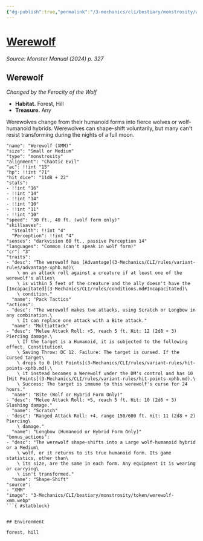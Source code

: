 ```yaml
---
{"dg-publish":true,"permalink":"/3-mechanics/cli/bestiary/monstrosity/werewolf-xmm/","tags":["ttrpg-cli/compendium/src/5e/xmm","ttrpg-cli/monster/cr/3","ttrpg-cli/monster/environment/forest","ttrpg-cli/monster/environment/hill","ttrpg-cli/monster/size/small-or-medium","ttrpg-cli/monster/type/monstrosity"],"noteIcon":""}
---
```


# [Werewolf](3-Mechanics\CLI\bestiary\monstrosity/werewolf-xmm.md)
*Source: Monster Manual (2024) p. 327*  

## Werewolf

*Changed by the Ferocity of the Wolf*

- **Habitat.** Forest, Hill  
- **Treasure.** Any  

Werewolves change from their humanoid forms into fierce wolves or wolf-humanoid hybrids. Werewolves can shape-shift voluntarily, but many can't resist transforming during the nights of a full moon.

```statblock
"name": "Werewolf (XMM)"
"size": "Small or Medium"
"type": "monstrosity"
"alignment": "Chaotic Evil"
"ac": !!int "15"
"hp": !!int "71"
"hit_dice": "11d8 + 22"
"stats":
- !!int "16"
- !!int "14"
- !!int "14"
- !!int "10"
- !!int "11"
- !!int "10"
"speed": "30 ft., 40 ft. (wolf form only)"
"skillsaves":
  "Stealth": !!int "4"
  "Perception": !!int "4"
"senses": "darkvision 60 ft., passive Perception 14"
"languages": "Common (can't speak in wolf form)"
"cr": "3"
"traits":
- "desc": "The werewolf has [Advantage](3-Mechanics/CLI/rules/variant-rules/advantage-xphb.md)\
    \ on an attack roll against a creature if at least one of the werewolf's allies\
    \ is within 5 feet of the creature and the ally doesn't have the [Incapacitated](3-Mechanics/CLI/rules/conditions.md#Incapacitated)\
    \ condition."
  "name": "Pack Tactics"
"actions":
- "desc": "The werewolf makes two attacks, using Scratch or Longbow in any combination.\
    \ It can replace one attack with a Bite attack."
  "name": "Multiattack"
- "desc": "Melee Attack Roll: +5, reach 5 ft. Hit: 12 (2d8 + 3) Piercing damage.\
    \ If the target is a Humanoid, it is subjected to the following effect. Constitution\
    \ Saving Throw: DC 12. Failure: The target is cursed. If the cursed target\
    \ drops to 0 [Hit Points](3-Mechanics/CLI/rules/variant-rules/hit-points-xphb.md),\
    \ it instead becomes a Werewolf under the DM's control and has 10 [Hit Points](3-Mechanics/CLI/rules/variant-rules/hit-points-xphb.md).\
    \ Success: The target is immune to this werewolf's curse for 24 hours."
  "name": "Bite (Wolf or Hybrid Form Only)"
- "desc": "Melee Attack Roll: +5, reach 5 ft. Hit: 10 (2d6 + 3) Slashing damage."
  "name": "Scratch"
- "desc": "Ranged Attack Roll: +4, range 150/600 ft. Hit: 11 (2d8 + 2) Piercing\
    \ damage."
  "name": "Longbow (Humanoid or Hybrid Form Only)"
"bonus_actions":
- "desc": "The werewolf shape-shifts into a Large wolf-humanoid hybrid or a Medium\
    \ wolf, or it returns to its true humanoid form. Its game statistics, other than\
    \ its size, are the same in each form. Any equipment it is wearing or carrying\
    \ isn't transformed."
  "name": "Shape-Shift"
"source":
- "XMM"
"image": "3-Mechanics/CLI/bestiary/monstrosity/token/werewolf-xmm.webp"
```{ #statblock}


## Environment

forest, hill